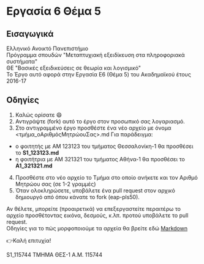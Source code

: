# Eργασία 6 Θέμα 5
## Εισαγωγικά
Ελληνικό Ανοικτό Πανεπιστήμιο  
Πρόγραμμα σπουδών "Μεταπτυχιακή εξειδίκευση στα πληροφοριακά συστήματα"  
ΘΕ "Βασικές εξειδικεύσεις σε θεωρία και λογισμικό"  
Το Έργο αυτό αφορά στην Εργασία Ε6 (Θέμα 5) του Ακαδημαϊκού έτους 2016-17
## Οδηγίες
1. Καλώς ορίσατε :smile:
2. Αντιγράψτε (fork) αυτό το έργο στον προσωπικό σας λογαριασμό.  
3. Στο αντιγραμμένο έργο προσθέστε ένα νέο αρχείο με όνομα <τμήμα_oΑριθμόςΜητρώουΣας>.md Για παράδειγμα: 
  * ο φοιτητής με ΑΜ 123123 του τμήματος Θεσσαλονίκη-1 θα προσθέσει το **S1_123123.md**  
  * η φοιτήτρια με ΑΜ 321321 του τμήματος Αθήνα-1 θα προσθέσει το **A1_321321.md**  
4. Προσθέστε στο νέο αρχείο το Tμήμα στο οποίο ανήκετε και τον Aριθμό Mητρώου σας (σε 1-2 γραμμές)
5. Όταν ολοκληρώσετε, υποβάλετε ένα pull request στον αρχικό δημιουργό από όπου κάνατε το fork (eap-pls50).  

Αν θέλετε, μπορείτε (προαιρετικά) να επεξεργαστείτε περαιτέρω το αρχείο προσθέτοντας εικόνα, δεσμούς, κ.λπ. προτού υποβάλετε το pull request.    
Οδηγίες για το πώς μορφοποιούμε τα αρχεία θα βρείτε εδώ [Markdown](https://help.github.com/articles/basic-writing-and-formatting-syntax/) 

:point_right:Καλή επιτυχία!  


S1_115744
ΤΜΗΜΑ ΘΕΣ-1
Α.Μ. 115744
